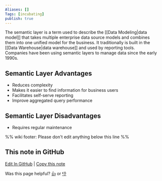 ```yaml
---
Aliases: []
Tags: [incubating]
publish: true
---
```


The semantic layer is a term used to describe the [[Data Modeling|data model]] that takes multiple enterprise data source models and combines them into one unified model for the business. It traditionally is built in the [[Data Warehouse|data warehouse]] and used by reporting tools. Companies have been using semantic layers to manage data since the early 1990s.

## Semantic Layer Advantages

- Reduces complexity
- Makes it easier to find information for business users
- Facilitates self-serve reporting
- Improve aggregated query performance

## Semantic Layer Disadvantages

- Requires regular maintenance

%% wiki footer: Please don't edit anything below this line %%

## This note in GitHub

<span class="git-footer">[Edit In GitHub](https://github.dev/data-engineering-community/data-engineering-wiki/blob/main/Concepts/Semantic%20Layer.md "git-hub-edit-note") | [Copy this note](https://raw.githubusercontent.com/data-engineering-community/data-engineering-wiki/main/Concepts/Semantic%20Layer.md "git-hub-copy-note")</span>

<span class="git-footer">Was this page helpful?
[👍](https://tally.so/r/3jZ8D4?rating=Yes&url=https://dataengineering.wiki/Concepts/Semantic+Layer) or [👎](https://tally.so/r/3jZ8D4?rating=No&url=https://dataengineering.wiki/Concepts/Semantic+Layer)</span>
